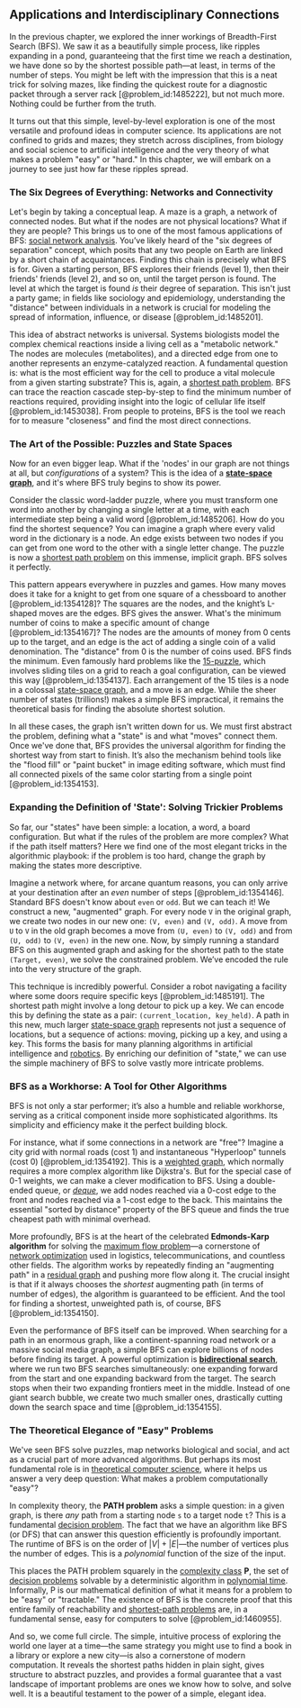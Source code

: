 ## Applications and Interdisciplinary Connections

In the previous chapter, we explored the inner workings of Breadth-First Search (BFS). We saw it as a beautifully simple process, like ripples expanding in a pond, guaranteeing that the first time we reach a destination, we have done so by the shortest possible path—at least, in terms of the number of steps. You might be left with the impression that this is a neat trick for solving mazes, like finding the quickest route for a diagnostic packet through a server rack [@problem_id:1485222], but not much more. Nothing could be further from the truth.

It turns out that this simple, level-by-level exploration is one of the most versatile and profound ideas in computer science. Its applications are not confined to grids and mazes; they stretch across disciplines, from biology and social science to artificial intelligence and the very theory of what makes a problem "easy" or "hard." In this chapter, we will embark on a journey to see just how far these ripples spread.

### The Six Degrees of Everything: Networks and Connectivity

Let's begin by taking a conceptual leap. A maze is a graph, a network of connected nodes. But what if the nodes are not physical locations? What if they are people? This brings us to one of the most famous applications of BFS: [social network analysis](@article_id:271398). You’ve likely heard of the "six degrees of separation" concept, which posits that any two people on Earth are linked by a short chain of acquaintances. Finding this chain is precisely what BFS is for. Given a starting person, BFS explores their friends (level 1), then their friends' friends (level 2), and so on, until the target person is found. The level at which the target is found *is* their degree of separation. This isn't just a party game; in fields like sociology and epidemiology, understanding the "distance" between individuals in a network is crucial for modeling the spread of information, influence, or disease [@problem_id:1485201].

This idea of abstract networks is universal. Systems biologists model the complex chemical reactions inside a living cell as a "metabolic network." The nodes are molecules (metabolites), and a directed edge from one to another represents an enzyme-catalyzed reaction. A fundamental question is: what is the most efficient way for the cell to produce a vital molecule from a given starting substrate? This is, again, a [shortest path problem](@article_id:160283). BFS can trace the reaction cascade step-by-step to find the minimum number of reactions required, providing insight into the logic of cellular life itself [@problem_id:1453038]. From people to proteins, BFS is the tool we reach for to measure "closeness" and find the most direct connections.

### The Art of the Possible: Puzzles and State Spaces

Now for an even bigger leap. What if the 'nodes' in our graph are not things at all, but *configurations* of a system? This is the idea of a **[state-space graph](@article_id:264107)**, and it's where BFS truly begins to show its power.

Consider the classic word-ladder puzzle, where you must transform one word into another by changing a single letter at a time, with each intermediate step being a valid word [@problem_id:1485206]. How do you find the shortest sequence? You can imagine a graph where every valid word in the dictionary is a node. An edge exists between two nodes if you can get from one word to the other with a single letter change. The puzzle is now a [shortest path problem](@article_id:160283) on this immense, implicit graph. BFS solves it perfectly.

This pattern appears everywhere in puzzles and games. How many moves does it take for a knight to get from one square of a chessboard to another [@problem_id:1354128]? The squares are the nodes, and the knight’s L-shaped moves are the edges. BFS gives the answer. What's the minimum number of coins to make a specific amount of change [@problem_id:1354167]? The nodes are the amounts of money from 0 cents up to the target, and an edge is the act of adding a single coin of a valid denomination. The "distance" from 0 is the number of coins used. BFS finds the minimum. Even famously hard problems like the [15-puzzle](@article_id:137392), which involves sliding tiles on a grid to reach a goal configuration, can be viewed this way [@problem_id:1354137]. Each arrangement of the 15 tiles is a node in a colossal [state-space graph](@article_id:264107), and a move is an edge. While the sheer number of states (trillions!) makes a simple BFS impractical, it remains the theoretical basis for finding the absolute shortest solution.

In all these cases, the graph isn't written down for us. We must first abstract the problem, defining what a "state" is and what "moves" connect them. Once we've done that, BFS provides the universal algorithm for finding the shortest way from start to finish. It’s also the mechanism behind tools like the "flood fill" or "paint bucket" in image editing software, which must find all connected pixels of the same color starting from a single point [@problem_id:1354153].

### Expanding the Definition of 'State': Solving Trickier Problems

So far, our "states" have been simple: a location, a word, a board configuration. But what if the rules of the problem are more complex? What if the path itself matters? Here we find one of the most elegant tricks in the algorithmic playbook: if the problem is too hard, change the graph by making the states more descriptive.

Imagine a network where, for arcane quantum reasons, you can only arrive at your destination after an *even* number of steps [@problem_id:1354146]. Standard BFS doesn't know about `even` or `odd`. But we can teach it! We construct a new, "augmented" graph. For every node `V` in the original graph, we create two nodes in our new one: `(V, even)` and `(V, odd)`. A move from `U` to `V` in the old graph becomes a move from `(U, even)` to `(V, odd)` and from `(U, odd)` to `(V, even)` in the new one. Now, by simply running a standard BFS on this augmented graph and asking for the shortest path to the state `(Target, even)`, we solve the constrained problem. We’ve encoded the rule into the very structure of the graph.

This technique is incredibly powerful. Consider a robot navigating a facility where some doors require specific keys [@problem_id:1485191]. The shortest path might involve a long detour to pick up a key. We can encode this by defining the state as a pair: `(current_location, key_held)`. A path in this new, much larger [state-space graph](@article_id:264107) represents not just a sequence of locations, but a sequence of actions: moving, picking up a key, and using a key. This forms the basis for many planning algorithms in artificial intelligence and [robotics](@article_id:150129). By enriching our definition of "state," we can use the simple machinery of BFS to solve vastly more intricate problems.

### BFS as a Workhorse: A Tool for Other Algorithms

BFS is not only a star performer; it’s also a humble and reliable workhorse, serving as a critical component inside more sophisticated algorithms. Its simplicity and efficiency make it the perfect building block.

For instance, what if some connections in a network are "free"? Imagine a city grid with normal roads (cost 1) and instantaneous "Hyperloop" tunnels (cost 0) [@problem_id:1354192]. This is a [weighted graph](@article_id:268922), which normally requires a more complex algorithm like Dijkstra's. But for the special case of 0-1 weights, we can make a clever modification to BFS. Using a double-ended queue, or *[deque](@article_id:635613)*, we add nodes reached via a 0-cost edge to the front and nodes reached via a 1-cost edge to the back. This maintains the essential "sorted by distance" property of the BFS queue and finds the true cheapest path with minimal overhead.

More profoundly, BFS is at the heart of the celebrated **Edmonds-Karp algorithm** for solving the [maximum flow problem](@article_id:272145)—a cornerstone of [network optimization](@article_id:266121) used in logistics, telecommunications, and countless other fields. The algorithm works by repeatedly finding an "augmenting path" in a [residual graph](@article_id:272602) and pushing more flow along it. The crucial insight is that if it always chooses the *shortest* augmenting path (in terms of number of edges), the algorithm is guaranteed to be efficient. And the tool for finding a shortest, unweighted path is, of course, BFS [@problem_id:1354150].

Even the performance of BFS itself can be improved. When searching for a path in an enormous graph, like a continent-spanning road network or a massive social media graph, a simple BFS can explore billions of nodes before finding its target. A powerful optimization is **[bidirectional search](@article_id:635771)**, where we run two BFS searches simultaneously: one expanding forward from the start and one expanding backward from the target. The search stops when their two expanding frontiers meet in the middle. Instead of one giant search bubble, we create two much smaller ones, drastically cutting down the search space and time [@problem_id:1354155].

### The Theoretical Elegance of "Easy" Problems

We've seen BFS solve puzzles, map networks biological and social, and act as a crucial part of more advanced algorithms. But perhaps its most fundamental role is in [theoretical computer science](@article_id:262639), where it helps us answer a very deep question: What makes a problem computationally "easy"?

In complexity theory, the **PATH problem** asks a simple question: in a given graph, is there *any* path from a starting node `s` to a target node `t`? This is a fundamental [decision problem](@article_id:275417). The fact that we have an algorithm like BFS (or DFS) that can answer this question efficiently is profoundly important. The runtime of BFS is on the order of $|V| + |E|$—the number of vertices plus the number of edges. This is a *polynomial* function of the size of the input.

This places the PATH problem squarely in the [complexity class](@article_id:265149) **P**, the set of [decision problems](@article_id:274765) solvable by a deterministic algorithm in [polynomial time](@article_id:137176). Informally, P is our mathematical definition of what it means for a problem to be "easy" or "tractable." The existence of BFS is the concrete proof that this entire family of reachability and [shortest-path problems](@article_id:272682) are, in a fundamental sense, easy for computers to solve [@problem_id:1460955].

And so, we come full circle. The simple, intuitive process of exploring the world one layer at a time—the same strategy you might use to find a book in a library or explore a new city—is also a cornerstone of modern computation. It reveals the shortest paths hidden in plain sight, gives structure to abstract puzzles, and provides a formal guarantee that a vast landscape of important problems are ones we know how to solve, and solve well. It is a beautiful testament to the power of a simple, elegant idea.